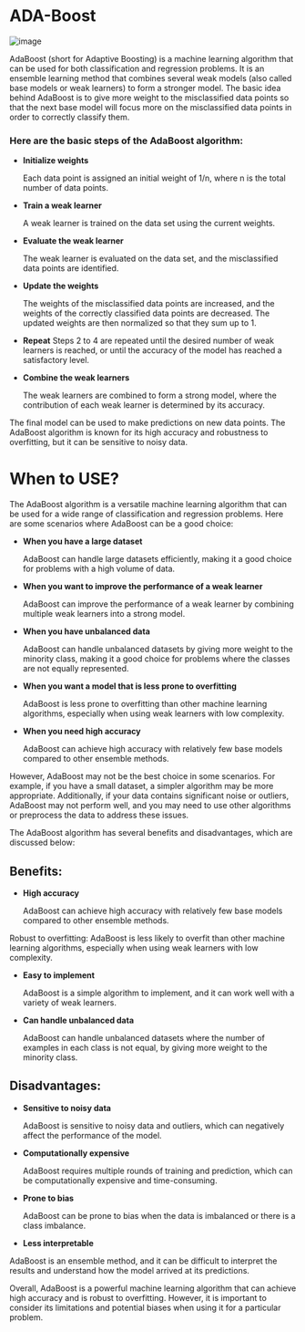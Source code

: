 # ADA-Boost

![image](https://user-images.githubusercontent.com/92606737/220265774-90384bc4-f4ef-4e62-9dfe-afe6eb395da3.png)

AdaBoost (short for Adaptive Boosting) is a machine learning algorithm that can be used for both classification and regression problems. It is an ensemble learning method that combines several weak models (also called base models or weak learners) to form a stronger model. The basic idea behind AdaBoost is to give more weight to the misclassified data points so that the next base model will focus more on the misclassified data points in order to correctly classify them.

### Here are the basic steps of the AdaBoost algorithm:

- __Initialize weights__

    Each data point is assigned an initial weight of 1/n, where n is the total number of data points.

- __Train a weak learner__

    A weak learner is trained on the data set using the current weights.

- __Evaluate the weak learner__

    The weak learner is evaluated on the data set, and the misclassified data points are identified.

- __Update the weights__

    The weights of the misclassified data points are increased, and the weights of the correctly classified data points are decreased. The updated weights are then normalized so that they sum up to 1.

- __Repeat__
   Steps 2 to 4 are repeated until the desired number of weak learners is reached, or until the accuracy of the model has reached a satisfactory level.


- __Combine the weak learners__

   The weak learners are combined to form a strong model, where the contribution of each weak learner is determined by its accuracy.

The final model can be used to make predictions on new data points. The AdaBoost algorithm is known for its high accuracy and robustness to overfitting, but it can be sensitive to noisy data.

# When to USE?

The AdaBoost algorithm is a versatile machine learning algorithm that can be used for a wide range of classification and regression problems. 
Here are some scenarios where AdaBoost can be a good choice:

- __When you have a large dataset__
  
  AdaBoost can handle large datasets efficiently, making it a good choice for problems with a high volume of data.

- __When you want to improve the performance of a weak learner__
   
   AdaBoost can improve the performance of a weak learner by combining multiple weak learners into a strong model.

- __When you have unbalanced data__

    AdaBoost can handle unbalanced datasets by giving more weight to the minority class, making it a good choice for problems where the classes are not equally represented.

- __When you want a model that is less prone to overfitting__

    AdaBoost is less prone to overfitting than other machine learning algorithms, especially when using weak learners with low complexity.

- __When you need high accuracy__

    AdaBoost can achieve high accuracy with relatively few base models compared to other ensemble methods.

However, AdaBoost may not be the best choice in some scenarios. For example, if you have a small dataset, a simpler algorithm may be more appropriate. Additionally, if your data contains significant noise or outliers, AdaBoost may not perform well, and you may need to use other algorithms or preprocess the data to address these issues.




The AdaBoost algorithm has several benefits and disadvantages, which are discussed below:

## Benefits:

- __High accuracy__
   
   AdaBoost can achieve high accuracy with relatively few base models compared to other ensemble methods.

Robust to overfitting: AdaBoost is less likely to overfit than other machine learning algorithms, especially when using weak learners with low complexity.

- __Easy to implement__

    AdaBoost is a simple algorithm to implement, and it can work well with a variety of weak learners.

- __Can handle unbalanced data__

   AdaBoost can handle unbalanced datasets where the number of examples in each class is not equal, by giving more weight to the minority class.

## Disadvantages:

- __Sensitive to noisy data__

    AdaBoost is sensitive to noisy data and outliers, which can negatively affect the performance of the model.

- __Computationally expensive__

    AdaBoost requires multiple rounds of training and prediction, which can be computationally expensive and time-consuming.

- __Prone to bias__

    AdaBoost can be prone to bias when the data is imbalanced or there is a class imbalance.

- __Less interpretable__

AdaBoost is an ensemble method, and it can be difficult to interpret the results and understand how the model arrived at its predictions.

Overall, AdaBoost is a powerful machine learning algorithm that can achieve high accuracy and is robust to overfitting. However, it is important to consider its limitations and potential biases when using it for a particular problem.





